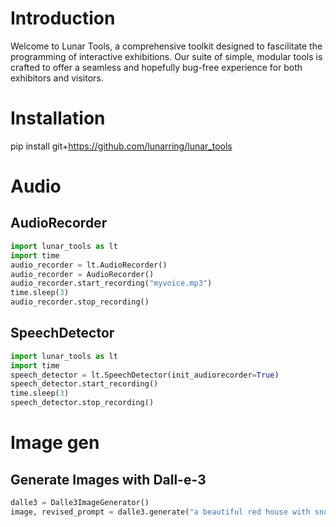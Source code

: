 # Introduction
Welcome to Lunar Tools, a comprehensive toolkit designed to fascilitate the programming of interactive exhibitions. Our suite of simple, modular tools is crafted to offer a seamless and hopefully bug-free experience for both exhibitors and visitors.

# Installation
pip install git+https://github.com/lunarring/lunar_tools

# Audio
## AudioRecorder
```python
import lunar_tools as lt
import time
audio_recorder = lt.AudioRecorder()
audio_recorder = AudioRecorder()
audio_recorder.start_recording("myvoice.mp3")
time.sleep(3)
audio_recorder.stop_recording()
```

## SpeechDetector
```python
import lunar_tools as lt
import time
speech_detector = lt.SpeechDetector(init_audiorecorder=True)
speech_detector.start_recording()
time.sleep(3)
speech_detector.stop_recording()
```

# Image gen
## Generate Images with Dall-e-3
```python
dalle3 = Dalle3ImageGenerator()
image, revised_prompt = dalle3.generate("a beautiful red house with snow on the roof, a chimney with smoke")
```

